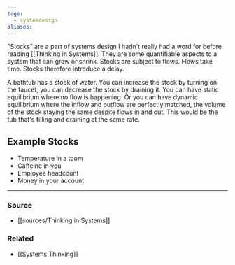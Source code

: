 ```yaml
---
tags:
  - systemdesign
aliases:
---
```

"Stocks" are a part of systems design I hadn't really had a word for before reading [[Thinking in Systems]]. They are some quantifiable aspects to a system that can grow or shrink. Stocks are subject to flows. Flows take time. Stocks therefore introduce a delay.

A bathtub has a stock of water. You can increase the stock by turning on the faucet, you can decrease the stock by draining it. You can have static equilibrium where no flow is happening. Or you can have dynamic equilibrium where the inflow and outflow are perfectly matched, the volume of the stock staying the same despite flows in and out. This would be the tub that's filling and draining at the same rate. 

## Example Stocks
- Temperature in a toom
- Caffeine in you
- Employee headcount
- Money in your account

---
### Source
- [[sources/Thinking in Systems]]

### Related
- [[Systems Thinking]]